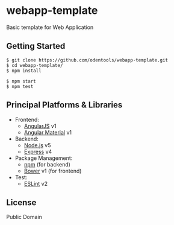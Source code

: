 # webapp-template

Basic template for Web Application

## Getting Started

	$ git clone https://github.com/odentools/webapp-template.git
	$ cd webapp-template/
	$ npm install

	$ npm start
	$ npm test

## Principal Platforms & Libraries

* Frontend:
	* [AngularJS](https://angularjs.org/) v1
	* [Angular Material](https://material.angularjs.org/) v1
* Backend:
	* [Node.js](https://nodejs.org/) v5
	* [Express](http://expressjs.com/) v4
* Package Management:
	* [npm](https://www.npmjs.com/) (for backend)
	* [Bower](http://bower.io/) v1 (for frontend)
* Test:
	* [ESLint](http://eslint.org/) v2

## License

Public Domain

<!---
THIS IS AN EXAMPLE:
```
The MIT License (MIT).
Copyright (c) 2016 OdenTools Project.
```
-->
